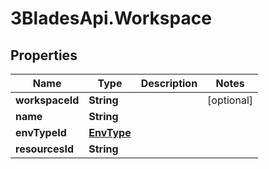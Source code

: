 # 3BladesApi.Workspace

## Properties
Name | Type | Description | Notes
------------ | ------------- | ------------- | -------------
**workspaceId** | **String** |  | [optional] 
**name** | **String** |  | 
**envTypeId** | [**EnvType**](EnvType.md) |  | 
**resourcesId** | **String** |  | 


